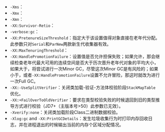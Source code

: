 - `-Xms`：
- `-Xmx`：
- `-Xmn`：
- `-XX:Survivor-Retio`：
- `-verbose:gc`：
- `-XX:PretenureSizeThreshold`：指定大于该设置值得对象直接在老年代分配。此参数只对`Serial`和`ParNew`两款新生代收集器有效。
- `-XX:MaxTenuringThreshold`：
- `-XX:HandlePromotionFailure`：设置值是否允许担保失败；如果允许，那会继续检查老年代最大可用的连续空间是否大于历次晋升老年代对象的平均大小，如果大于，将尝试进行一次Minor GC，尽管这次Minor GC是有风险的；如果小于，或者`-XX:HandlePromotionFailure`设置不允许冒险，那这时就改为进行一次Full GC。
- `-XX:-UseSplitVerifier`：关闭类加载-验证-方法体校验阶段`StackMapTable`优化。
- `-XX:+FailOverToOldVerifier`：要求在类型校验失败的时候退回到旧的类型推导方式进行校验（JD7+（主版本号>50）此参数已无效）。
- `-Xverify:none`：关闭类加载阶段Class二进制数据校验。
- `-Xlog:gc` and `-XX:PrintGCDetails`：发生垃圾收集行为时打印内存回收日志，并在进程退出的时候输出当前的内存个区域分配情况。


